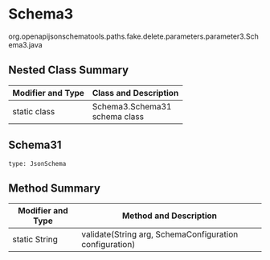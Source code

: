# Schema3
org.openapijsonschematools.paths.fake.delete.parameters.parameter3.Schema3.java

## Nested Class Summary
| Modifier and Type | Class and Description |
| ----------------- | ---------------------- |
| static class | Schema3.Schema31<br> schema class |

## Schema31
```
type: JsonSchema
```

## Method Summary
| Modifier and Type | Method and Description |
| ----------------- | ---------------------- |
| static String | validate(String arg, SchemaConfiguration configuration) |
